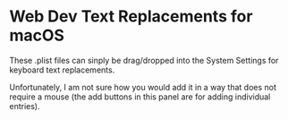 # Web Dev Text Replacements for macOS

These .plist files can sinply be drag/dropped into the System Settings for keyboard text replacements.

Unfortunately, I am not sure how you would add it in a way that does not require a mouse (the add buttons in this panel are for adding individual entries).